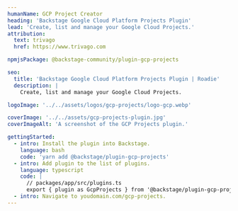 ```yaml
---
humanName: GCP Project Creator
heading: 'Backstage Google Cloud Platform Projects Plugin'
lead: 'Create, list and manage your Google Cloud Projects.'
attribution:
  text: trivago
  href: https://www.trivago.com

npmjsPackage: @backstage-community/plugin-gcp-projects

seo:
  title: 'Backstage Google Cloud Platform Projects Plugin | Roadie'
  description: |
    Create, list and manage your Google Cloud Projects.

logoImage: '../../assets/logos/gcp-projects/logo-gcp.webp'

coverImage: '../../assets/gcp-projects-plugin.jpg'
coverImageAlt: 'A screenshot of the GCP Projects plugin.'

gettingStarted:
  - intro: Install the plugin into Backstage.
    language: bash
    code: 'yarn add @backstage/plugin-gcp-projects'
  - intro: Add plugin to the list of plugins.
    language: typescript
    code: |
      // packages/app/src/plugins.ts
      export { plugin as GcpProjects } from '@backstage/plugin-gcp-projects';
  - intro: Navigate to youdomain.com/gcp-projects.
---
```

